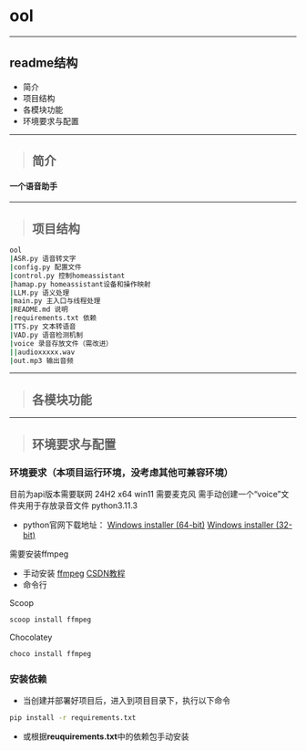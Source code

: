 # ool
---
## readme结构
- 简介
- 项目结构
- 各模块功能
- 环境要求与配置
---
>## 简介
#### 一个语音助手
---
>## 项目结构
```bash
ool
|ASR.py 语音转文字
|config.py 配置文件
|control.py 控制homeassistant
|hamap.py homeassistant设备和操作映射
|LLM.py 语义处理
|main.py 主入口与线程处理
|README.md 说明
|requirements.txt 依赖
|TTS.py 文本转语音
|VAD.py 语音检测机制
|voice 录音存放文件（需改进）
||audioxxxxx.wav
|out.mp3 输出音频
```
---
>## 各模块功能

---
>## 环境要求与配置
### 环境要求（本项目运行环境，没考虑其他可兼容环境）
目前为api版本需要联网
24H2 x64 win11
需要麦克风
需手动创建一个“voice”文件夹用于存放录音文件
python3.11.3
- python官网下载地址：
[Windows installer (64-bit)](https://www.python.org/ftp/python/3.11.3/python-3.11.3-amd64.exe) 
[Windows installer (32-bit)](https://www.python.org/ftp/python/3.11.3/python-3.11.3.exe)

需要安装ffmpeg
- 手动安装
[ffmpeg](https://ffmpeg.org/download.html#build-windows)
[CSDN教程](https://blog.csdn.net/Natsuago/article/details/143231558)
- 命令行

Scoop
```bash
scoop install ffmpeg
```
Chocolatey
```bash
choco install ffmpeg
```

### 安装依赖
- 当创建并部署好项目后，进入到项目目录下，执行以下命令
```bash
pip install -r requirements.txt 
```
- 或根据**reuquirements.txt**中的依赖包手动安装
